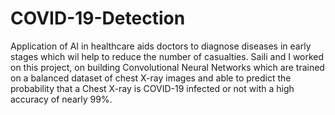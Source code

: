 # COVID-19-Detection
Application of AI in healthcare aids doctors to diagnose diseases in early stages which wil help to reduce the number of casualties.
Saili and I worked on this project, on building Convolutional Neural Networks which are trained on a balanced dataset of chest X-ray images and able 
to predict the probability that a Chest X-ray is COVID-19  infected or not with a high accuracy of nearly 99%.
